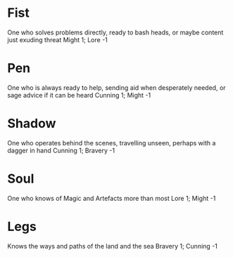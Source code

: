 # Fist
One who solves problems directly, ready to bash heads, or maybe content just exuding threat
Might 1; Lore -1

# Pen
One who is always ready to help, sending aid when desperately needed, or sage advice if it can be heard
Cunning 1; Might -1

# Shadow
One who operates behind the scenes, travelling unseen, perhaps with a dagger in hand
Cunning 1; Bravery -1

# Soul
One who knows of Magic and Artefacts more than most
Lore 1; Might -1

# Legs
Knows the ways and paths of the land and the sea
Bravery 1; Cunning -1 
